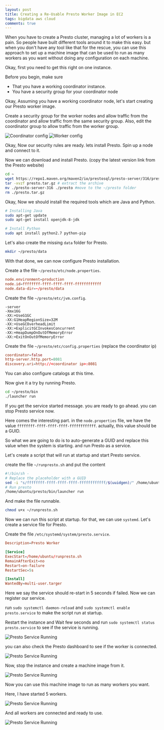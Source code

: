 ```yaml
---
layout: post
title: Creating a Re-Usable Presto Worker Image in EC2
tags: bigdata aws cloud
comments: true
---
```



When you have to create a Presto cluster, managing a lot of workers is a pain. So people have built different tools around it to make this easy. but when you don't have any tool like that for the rescue, you can use this approach to set up a machine image that can be used to run as many workers as you want without doing any configuration on each machine.

Okay, first you need to get this right on one instance.

Before you begin, make sure 
* That you have a working coordinator instance.
* You have a security group for your coordinator node

Okay, Assuming you have a working coordinator node, let's start creating our Presto worker image.

Create a security group for the worker nodes and allow traffic from the coordinator and allow traffic from the same security group. Also, edit the coordinator group to allow traffic from the worker group.


<img alt="Coordinator config" src="{{ site.url }}/public/post-data/2019-07-25-re-usable-presto-worker/sg-coordinator.png">

<img alt="Worker config" src="{{ site.url }}/public/post-data/2019-07-25-re-usable-presto-worker/sg-worker.png">


Okay, Now our security rules are ready. lets install Presto.
Spin up a node and connect to it.

Now we can download and install Presto. (copy the  latest version link from the Presto website)

```sh
cd ~
wget https://repo1.maven.org/maven2/io/prestosql/presto-server/316/presto-server-316.tar.gz -O ./presto.tar.gz
tar -xvzf presto.tar.gz # extract the archive
mv ./presto-server-316 ./presto #move to the ~/presto folder
rm ./presto.tar.gz 
```
Okay, Now we should install the required tools which are Java and Python.

```sh
# Installing Java
sudo apt-get update
sudo apt-get install openjdk-8-jdk

# Install Python
sudo apt install python2.7 python-pip
```

Let's also create the missing `data` folder for Presto.

```sh
mkdir ~/presto/data
```

With that done, we can now configure Presto installation.

Create a the file `~/presto/etc/node.properties`.

```conf
node.environment=production
node.id=ffffffff-ffff-ffff-ffff-ffffffffffff
node.data-dir=~/presto/data
```

Create the file `~/presto/etc/jvm.config`.

```
-server
-Xmx16G
-XX:+UseG1GC
-XX:G1HeapRegionSize=32M
-XX:+UseGCOverheadLimit
-XX:+ExplicitGCInvokesConcurrent
-XX:+HeapDumpOnOutOfMemoryError
-XX:+ExitOnOutOfMemoryError
```

Create the file `~/presto/etc/config.properties` (replace the coordinator ip)

```conf
coordinator=false
http-server.http.port=8081
discovery.uri=http://<coordinator ip>:8081
```

You can also configure catalogs at this time.


Now give it a try by running Presto.

```sh
cd ~/presto/bin
./launcher run
```


If you get the service started message. you are ready to go ahead. you can stop Presto service now.

Here comes the interesting part. in the `node.properties`  file, we have the value `ffffffff-ffff-ffff-ffff-ffffffffffff`. actually, this value should be a GUID.

So what we are going to do is to auto-generate a GUID and replace this value when the system is starting. and run Presto as a service.

Let's create a script that will run at startup and start Presto service.

create the file `~/runpresto.sh` and put the content 

```sh
#!/bin/sh -
# Replace the placeholder with a GUID
sed -i "s/ffffffff-ffff-ffff-ffff-ffffffffffff/$(uuidgen)/" /home/ubuntu/presto/etc/node.properties
# Run presto
/home/ubuntu/presto/bin/launcher run
```

And make the file runnable.

```sh
chmod u+x ~/runpresto.sh 
```

Now we can run this script at startup. for that, we can use `systemd`.
Let's create a service file for Presto.

Create the file `/etc/systemd/system/presto.service`.

```conf
Description=Presto Worker

[Service]
ExecStart=/home/ubuntu/runpresto.sh
RemainAfterExit=no
Restart=on-failure
RestartSec=5s

[Install]
WantedBy=multi-user.targer
```

Here we say the service should re-start in 5 seconds if failed.
Now we can register our service.

run `sudo systemctl daemon-reload` and
`sudo systemctl enable presto.service` to make the script run at startup.

Restart the instance and Wait few seconds and run `sudo systemctl status presto.service` to see if the service is running.

<img alt="Presto Service Running" src="{{ site.url }}/public/post-data/2019-07-25-re-usable-presto-worker/presto-running.png">

you can also check the Presto dashboard to see if the worker is connected.

<img alt="Presto Service Running" src="{{ site.url }}/public/post-data/2019-07-25-re-usable-presto-worker/one-worker.png">

Now, stop the instance and create a machine image from it.

<img alt="Presto Service Running" src="{{ site.url }}/public/post-data/2019-07-25-re-usable-presto-worker/worker-image.png">


Now you can use this machine image to run as many workers you want.

Here, I have started 5 workers.

<img alt="Presto Service Running" src="{{ site.url }}/public/post-data/2019-07-25-re-usable-presto-worker/5-workers-console.png">

And all workers are connected and ready to use.

<img alt="Presto Service Running" src="{{ site.url }}/public/post-data/2019-07-25-re-usable-presto-worker/5-workers-dashboard.png">

